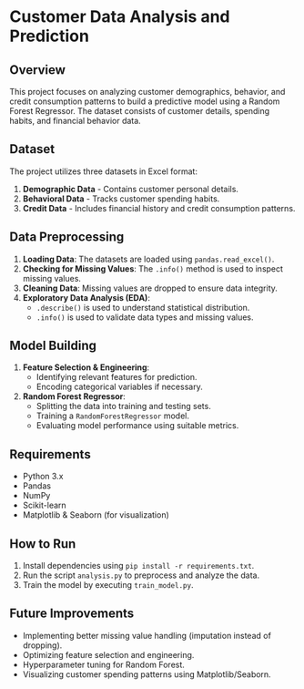 # Customer Data Analysis and Prediction

## Overview
This project focuses on analyzing customer demographics, behavior, and credit consumption patterns to build a predictive model using a Random Forest Regressor. The dataset consists of customer details, spending habits, and financial behavior data.

## Dataset
The project utilizes three datasets in Excel format:
1. **Demographic Data** - Contains customer personal details.
2. **Behavioral Data** - Tracks customer spending habits.
3. **Credit Data** - Includes financial history and credit consumption patterns.

## Data Preprocessing
1. **Loading Data**: The datasets are loaded using `pandas.read_excel()`.
2. **Checking for Missing Values**: The `.info()` method is used to inspect missing values.
3. **Cleaning Data**: Missing values are dropped to ensure data integrity.
4. **Exploratory Data Analysis (EDA)**:
   - `.describe()` is used to understand statistical distribution.
   - `.info()` is used to validate data types and missing values.

## Model Building
1. **Feature Selection & Engineering**:
   - Identifying relevant features for prediction.
   - Encoding categorical variables if necessary.
2. **Random Forest Regressor**:
   - Splitting the data into training and testing sets.
   - Training a `RandomForestRegressor` model.
   - Evaluating model performance using suitable metrics.

## Requirements
- Python 3.x
- Pandas
- NumPy
- Scikit-learn
- Matplotlib & Seaborn (for visualization)

## How to Run
1. Install dependencies using `pip install -r requirements.txt`.
2. Run the script `analysis.py` to preprocess and analyze the data.
3. Train the model by executing `train_model.py`.

## Future Improvements
- Implementing better missing value handling (imputation instead of dropping).
- Optimizing feature selection and engineering.
- Hyperparameter tuning for Random Forest.
- Visualizing customer spending patterns using Matplotlib/Seaborn.


